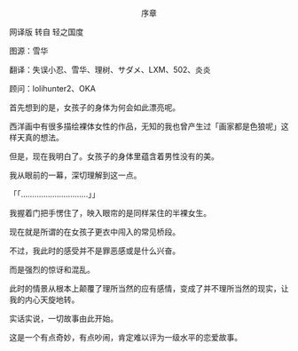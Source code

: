 <p align="center">序章</p>

网译版 转自 轻之国度

图源：雪华

翻译：失误小忍、雪华、理树、サダメ、LXM、502、炎炎

顾问：lolihunter2、OKA

首先想到的是，女孩子的身体为何会如此漂亮呢。

西洋画中有很多描绘裸体女性的作品，无知的我也曾产生过「画家都是色狼呢」这样天真的想法。

但是，现在我明白了。女孩子的身体里蕴含着男性没有的美。

我从眼前的一幕，深切理解到这一点。

「「…………………………」」

我握着门把手愣住了，映入眼帘的是同样呆住的半裸女生。

现在就是所谓的在女孩子更衣中闯入的常见桥段。

不过，我此时的感受并不是罪恶感或是什么兴奋。

而是强烈的惊讶和混乱。

此时的情景从根本上颠覆了理所当然的应有感情，变成了并不理所当然的现实，让我的内心天旋地转。

实话实说，一切故事由此开始。

这是一个有点奇妙，有点吵闹，肯定难以评为一级水平的恋爱故事。

 

